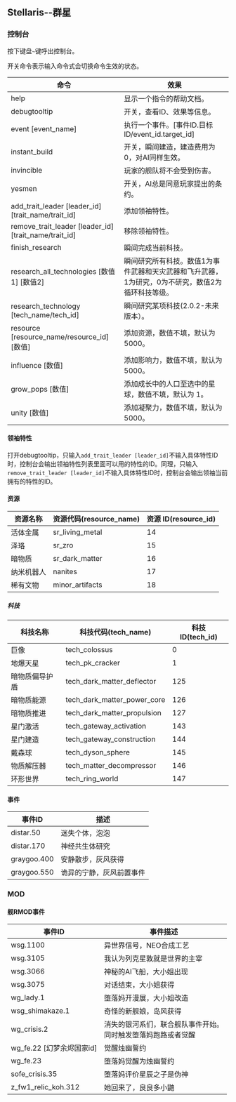 ## Stellaris--群星

### 控制台

按下键盘`~`键呼出控制台。

开关命令表示输入命令式会切换命令生效的状态。

| 命令                                                  | 效果                                                         |
| ----------------------------------------------------- | ------------------------------------------------------------ |
| help                                                  | 显示一个指令的帮助文档。                                     |
| debugtooltip                                          | 开关，查看ID、效果等信息。                                   |
| event [event_name]                                    | 执行一个事件。[事件ID.目标ID/event_id.target_id]             |
| instant_build                                         | 开关，瞬间建造，建造费用为0，对AI同样生效。                  |
| invincible                                            | 玩家的舰队将不会受到伤害。                                   |
| yesmen                                                | 开关，AI总是同意玩家提出的条约。                             |
| add_trait_leader [leader_id] [trait_name/trait_id]    | 添加领袖特性。                                               |
| remove_trait_leader [leader_id] [trait_name/trait_id] | 移除领袖特性。                                               |
| finish_research                                       | 瞬间完成当前科技。                                           |
| research_all_technologies [数值1] [数值2]             | 瞬间研究所有科技。数值1为事件武器和天灾武器和飞升武器，1为研究，0为不研究，数值2为循环科技等级。 |
| research_technology [tech_name/tech_id]               | 瞬间研究某项科技(2.0.2-未来版本）。                          |
| resource [resource_name/resource_id] [数值]           | 添加资源，数值不填，默认为5000。                             |
| influence [数值]                                      | 添加影响力，数值不填，默认为5000。                           |
| grow_pops [数值]                                      | 添加成长中的人口至选中的星球，数值不填，默认为 1。           |
| unity [数值]                                          | 添加凝聚力，数值不填，默认为5000。                           |

#### 领袖特性

打开debugtooltip，只输入`add_trait_leader [leader_id]`不输入具体特性ID时，控制台会输出领袖特性列表里面可以用的特性的ID。同理，只输入`remove_trait_leader [leader_id]`不输入具体特性ID时，控制台会输出领袖当前拥有的特性的ID。

#### 资源

| 资源名称   | 资源代码(resource_name) | 资源 ID(resource_id) |
| ---------- | ----------------------- | -------------------- |
| 活体金属   | sr_living_metal         | 14                   |
| 泽珞       | sr_zro                  | 15                   |
| 暗物质     | sr_dark_matter          | 16                   |
| 纳米机器人 | nanites                 | 17                   |
| 稀有文物   | minor_artifacts         | 18                   |

##### 科技

| 科技名称       | 科技代码(tech_name)         | 科技 ID(tech_id) |
| -------------- | --------------------------- | ---------------- |
| 巨像           | tech_colossus               | 0                |
| 地爆天星       | tech_pk_cracker             | 1                |
| 暗物质偏导护盾 | tech_dark_matter_deflector  | 125              |
| 暗物质能源     | tech_dark_matter_power_core | 126              |
| 暗物质推进     | tech_dark_matter_propulsion | 127              |
| 星门激活       | tech_gateway_activation     | 143              |
| 星门建造       | tech_gateway_construction   | 144              |
| 戴森球         | tech_dyson_sphere           | 145              |
| 物质解压器     | tech_matter_decompressor    | 146              |
| 环形世界       | tech_ring_world             | 147              |

#### 事件

| 事件ID      | 描述                     |
| ----------- | ------------------------ |
| distar.50   | 迷失个体，泡泡           |
| distar.170  | 神经共生体研究           |
| graygoo.400 | 安静散步，灰风获得       |
| graygoo.550 | 诡异的宁静，灰风前置事件 |

### MOD

#### 舰RMOD事件

| 事件ID          | 事件描述                     |
| --------------- | ---------------------------- |
| wsg.1100        | 异世界信号，NEO合成工艺          |
| wsg.3105        | 我认为列克星敦就是世界的主宰 |
| wsg.3066 | 神秘的AI飞船，大小姐出现 |
| wsg.3075 | 对话结束，大小姐获得 |
| wg_lady.1 | 堕落妈开漫展，大小姐改造 |
| wsg_shimakaze.1 | 奇怪的新舰娘，岛风获得            |
| wg_crisis.2  | 消失的银河系们，联合舰队事件开始。<br>同时触发堕落妈跑路或者觉醒 |
| wg_fe.22 [幻梦余烬国家id] | 觉醒烛幽誓约             |
| wg_fe.23                  | 堕落妈觉醒为烛幽誓约     |
| sofe_crisis.35            | 堕落妈评价星辰之子是伪神 |
| z_fw1_relic_koh.312 | 她回来了，良良多小鼬 |

